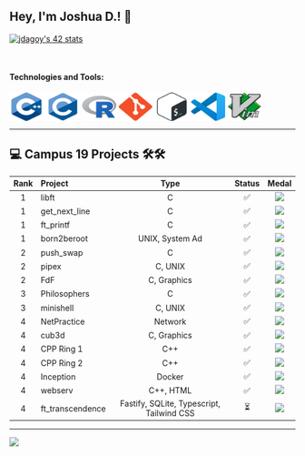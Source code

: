 ## Hey, I'm Joshua D.! 👋
[![jdagoy's 42 stats](https://badge.nimon.fr/api/v2/cm8t91uhh6307801mzbzt0ekn1/stats?cursusId=21&coalitionId=54)](https://github.com/Nimon77/badge42)

<div  align="left">
  <div style="display: inline_block"><br>
    <h4>Technologies and Tools:</h4>
        <img align="center" alt="c" height="50" width="60" src="https://github.com/devicons/devicon/blob/master/icons/cplusplus/cplusplus-original.svg">
        <img align="center" alt="c" height="50" width="60" src="https://github.com/devicons/devicon/blob/master/icons/c/c-original.svg">
        <img align="center" alt="c" height="50" width="60" src="https://github.com/devicons/devicon/blob/master/icons/r/r-original.svg">
        <img align="center" alt="c" height="50" width="60" src="https://github.com/devicons/devicon/blob/master/icons/git/git-original.svg">
        <img align="center" alt="c" height="50" width="60" src="https://github.com/devicons/devicon/blob/master/icons/bash/bash-original.svg">
        <img align="center" alt="c" height="50" width="60" src="https://github.com/devicons/devicon/blob/master/icons/vscode/vscode-original.svg">
        <img align="center" alt="c" height="50" width="60" src="https://github.com/devicons/devicon/blob/master/icons/vim/vim-original.svg">
  </div>
</div>

---
## 💻 Campus 19 Projects 🛠️🛠️

| Rank | Project | Type | Status |  Medal |
| :---: | :--- | :---: | :---: | :---: |
| 1 | libft | C |✅ | <img src="https://github.com/byaliego/42-project-badges/blob/main/badges/libftm.png" width="50%">|
| 1 | get_next_line | C | ✅ | <img src="https://github.com/byaliego/42-project-badges/blob/main/badges/get_next_linem.png" width="50%">|
| 1 | ft_printf | C | ✅ | <img src="https://github.com/byaliego/42-project-badges/blob/main/badges/ft_printfe.png" width="50%">|
| 1 | born2beroot | UNIX, System Ad | ✅ | <img src="https://github.com/byaliego/42-project-badges/blob/main/badges/born2berootm.png" width="50%">|
| 2 | push_swap | C | ✅ | <img src="https://github.com/byaliego/42-project-badges/blob/main/badges/push_swapm.png" width="50%">|
| 2 | pipex | C, UNIX | ✅ | <img src="https://github.com/byaliego/42-project-badges/blob/main/badges/pipexe.png" width="50%">|
| 2 | FdF | C, Graphics | ✅ | <img src="https://github.com/byaliego/42-project-badges/blob/main/badges/fdfm.png" width="50%">|
| 3 | Philosophers | C | ✅ | <img src="https://github.com/byaliego/42-project-badges/blob/main/badges/philosophersm.png" width="50%">|
| 3 | minishell | C, UNIX | ✅ | <img src="https://github.com/byaliego/42-project-badges/blob/main/badges/minishelle.png" width="50%">|
| 4 | NetPractice | Network | ✅ | <img src="https://github.com/byaliego/42-project-badges/blob/main/badges/netpracticee.png" width="50%">|
| 4 | cub3d | C, Graphics | ✅ | <img src="https://github.com/byaliego/42-project-badges/blob/main/badges/cub3de.png" width="50%">|
| 4 | CPP Ring 1 | C++ | ✅ | <img src="https://github.com/byaliego/42-project-badges/blob/main/badges/cppe.png" width="50%">|
| 4 | CPP Ring 2 | C++ | ✅ | <img src="https://github.com/byaliego/42-project-badges/blob/main/badges/cppe.png" width="50%">|
| 4 | Inception | Docker | ✅ | <img src="https://github.com/byaliego/42-project-badges/blob/main/badges/inceptionm.png" width="50%">|
| 4 | webserv | C++, HTML | ✅ | <img src="https://github.com/byaliego/42-project-badges/blob/main/badges/webserve.png" width="50%">|
| 4 | ft_transcendence | Fastify, SQLite, Typescript, Tailwind CSS | ⏳ | <img src="https://github.com/byaliego/42-project-badges/blob/main/badges/ft_transcendencee.png" width="50%">|

---
![](https://komarev.com/ghpvc/?username=jdagz28&color=blue)
